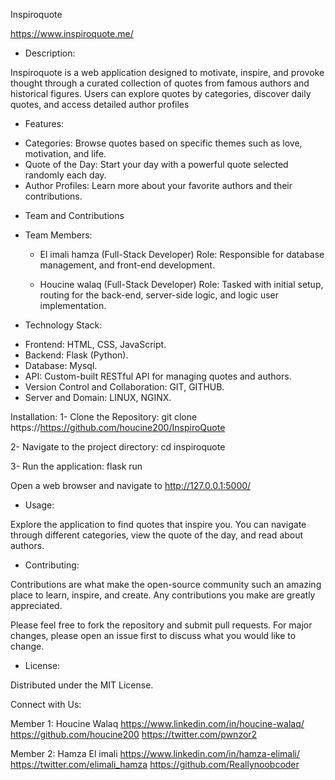 Inspiroquote

https://www.inspiroquote.me/

- Description:

Inspiroquote is a web application designed to motivate, inspire, and provoke thought through a curated collection of quotes from famous authors and historical figures. Users can explore quotes by categories, discover daily quotes, and access detailed author profiles

- Features:

* Categories: Browse quotes based on specific themes such as love, motivation, and life.
* Quote of the Day: Start your day with a powerful quote selected randomly each day.
* Author Profiles: Learn more about your favorite authors and their contributions.

- Team and Contributions

* Team Members:
    * El imali hamza (Full-Stack Developer)
    Role:
        Responsible for database management, and front-end development.
    
    * Houcine walaq (Full-Stack Developer)
    Role:
        Tasked with initial setup, routing for the back-end, server-side logic, and logic user implementation.

- Technology Stack:

* Frontend: HTML, CSS, JavaScript.
* Backend: Flask (Python).
* Database: Mysql.
* API: Custom-built RESTful API for managing quotes and authors.
* Version Control and Collaboration: GIT, GITHUB.
* Server and Domain: LINUX, NGINX.

Installation:
1- Clone the Repository:
    git clone https://https://github.com/houcine200/InspiroQuote

2- Navigate to the project directory:
    cd inspiroquote

3- Run the application:
    flask run

Open a web browser and navigate to http://127.0.0.1:5000/

- Usage:

Explore the application to find quotes that inspire you. You can navigate through different categories, view the quote of the day, and read about authors.

- Contributing:

Contributions are what make the open-source community such an amazing place to learn, inspire, and create. Any contributions you make are greatly appreciated.

Please feel free to fork the repository and submit pull requests. For major changes, please open an issue first to discuss what you would like to change.

- License: 

Distributed under the MIT License. 

Connect with Us:

Member 1: Houcine Walaq
https://www.linkedin.com/in/houcine-walaq/
https://github.com/houcine200
https://twitter.com/pwnzor2


Member 2: Hamza El imali
https://www.linkedin.com/in/hamza-elimali/
https://twitter.com/elimali_hamza
https://github.com/Reallynoobcoder

